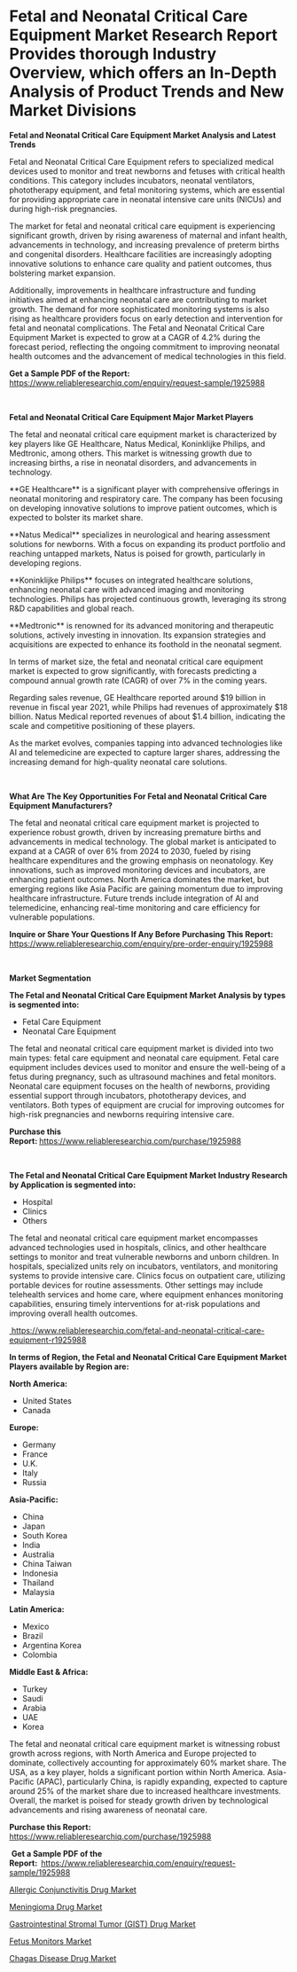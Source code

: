 <p><h1>Fetal and Neonatal Critical Care Equipment Market Research Report Provides thorough Industry Overview, which offers an In-Depth Analysis of Product Trends and New Market Divisions</h1></p><p><strong>Fetal and Neonatal Critical Care Equipment Market Analysis and Latest Trends</strong></p>
<p><p>Fetal and Neonatal Critical Care Equipment refers to specialized medical devices used to monitor and treat newborns and fetuses with critical health conditions. This category includes incubators, neonatal ventilators, phototherapy equipment, and fetal monitoring systems, which are essential for providing appropriate care in neonatal intensive care units (NICUs) and during high-risk pregnancies.</p><p>The market for fetal and neonatal critical care equipment is experiencing significant growth, driven by rising awareness of maternal and infant health, advancements in technology, and increasing prevalence of preterm births and congenital disorders. Healthcare facilities are increasingly adopting innovative solutions to enhance care quality and patient outcomes, thus bolstering market expansion.</p><p>Additionally, improvements in healthcare infrastructure and funding initiatives aimed at enhancing neonatal care are contributing to market growth. The demand for more sophisticated monitoring systems is also rising as healthcare providers focus on early detection and intervention for fetal and neonatal complications. The Fetal and Neonatal Critical Care Equipment Market is expected to grow at a CAGR of 4.2% during the forecast period, reflecting the ongoing commitment to improving neonatal health outcomes and the advancement of medical technologies in this field.</p></p>
<p><strong>Get a Sample PDF of the Report:&nbsp;</strong> <a href="https://www.reliableresearchiq.com/enquiry/request-sample/1925988?utm_campaign=1609&utm_medium=2&utm_source=Github&utm_content=ia&utm_term=25102024&utm_id=fetal-and-neonatal-critical-care-equipment">https://www.reliableresearchiq.com/enquiry/request-sample/1925988</a></p>
<p>&nbsp;</p>
<p><strong>Fetal and Neonatal Critical Care Equipment Major Market Players</strong></p>
<p><p>The fetal and neonatal critical care equipment market is characterized by key players like GE Healthcare, Natus Medical, Koninklijke Philips, and Medtronic, among others. This market is witnessing growth due to increasing births, a rise in neonatal disorders, and advancements in technology.</p><p>**GE Healthcare** is a significant player with comprehensive offerings in neonatal monitoring and respiratory care. The company has been focusing on developing innovative solutions to improve patient outcomes, which is expected to bolster its market share.</p><p>**Natus Medical** specializes in neurological and hearing assessment solutions for newborns. With a focus on expanding its product portfolio and reaching untapped markets, Natus is poised for growth, particularly in developing regions.</p><p>**Koninklijke Philips** focuses on integrated healthcare solutions, enhancing neonatal care with advanced imaging and monitoring technologies. Philips has projected continuous growth, leveraging its strong R&D capabilities and global reach.</p><p>**Medtronic** is renowned for its advanced monitoring and therapeutic solutions, actively investing in innovation. Its expansion strategies and acquisitions are expected to enhance its foothold in the neonatal segment.</p><p>In terms of market size, the fetal and neonatal critical care equipment market is expected to grow significantly, with forecasts predicting a compound annual growth rate (CAGR) of over 7% in the coming years.</p><p>Regarding sales revenue, GE Healthcare reported around $19 billion in revenue in fiscal year 2021, while Philips had revenues of approximately $18 billion. Natus Medical reported revenues of about $1.4 billion, indicating the scale and competitive positioning of these players.</p><p>As the market evolves, companies tapping into advanced technologies like AI and telemedicine are expected to capture larger shares, addressing the increasing demand for high-quality neonatal care solutions.</p></p>
<p>&nbsp;</p>
<p><strong>What Are The Key Opportunities For Fetal and Neonatal Critical Care Equipment Manufacturers?</strong></p>
<p><p>The fetal and neonatal critical care equipment market is projected to experience robust growth, driven by increasing premature births and advancements in medical technology. The global market is anticipated to expand at a CAGR of over 6% from 2024 to 2030, fueled by rising healthcare expenditures and the growing emphasis on neonatology. Key innovations, such as improved monitoring devices and incubators, are enhancing patient outcomes. North America dominates the market, but emerging regions like Asia Pacific are gaining momentum due to improving healthcare infrastructure. Future trends include integration of AI and telemedicine, enhancing real-time monitoring and care efficiency for vulnerable populations.</p></p>
<p><strong>Inquire or Share Your Questions If Any Before Purchasing This Report:</strong> <a href="https://www.reliableresearchiq.com/enquiry/pre-order-enquiry/1925988?utm_campaign=1609&utm_medium=2&utm_source=Github&utm_content=ia&utm_term=25102024&utm_id=fetal-and-neonatal-critical-care-equipment">https://www.reliableresearchiq.com/enquiry/pre-order-enquiry/1925988</a></p>
<p>&nbsp;</p>
<p><strong>Market Segmentation</strong></p>
<p><strong>The Fetal and Neonatal Critical Care Equipment Market Analysis by types is segmented into:</strong></p>
<p><ul><li>Fetal Care Equipment</li><li>Neonatal Care Equipment</li></ul></p>
<p><p>The fetal and neonatal critical care equipment market is divided into two main types: fetal care equipment and neonatal care equipment. Fetal care equipment includes devices used to monitor and ensure the well-being of a fetus during pregnancy, such as ultrasound machines and fetal monitors. Neonatal care equipment focuses on the health of newborns, providing essential support through incubators, phototherapy devices, and ventilators. Both types of equipment are crucial for improving outcomes for high-risk pregnancies and newborns requiring intensive care.</p></p>
<p><strong>Purchase this Report:&nbsp;</strong><a href="https://www.reliableresearchiq.com/purchase/1925988?utm_campaign=1609&utm_medium=2&utm_source=Github&utm_content=ia&utm_term=25102024&utm_id=fetal-and-neonatal-critical-care-equipment">https://www.reliableresearchiq.com/purchase/1925988</a></p>
<p>&nbsp;</p>
<p><strong>The Fetal and Neonatal Critical Care Equipment Market Industry Research by Application is segmented into:</strong></p>
<p><ul><li>Hospital</li><li>Clinics</li><li>Others</li></ul></p>
<p><p>The fetal and neonatal critical care equipment market encompasses advanced technologies used in hospitals, clinics, and other healthcare settings to monitor and treat vulnerable newborns and unborn children. In hospitals, specialized units rely on incubators, ventilators, and monitoring systems to provide intensive care. Clinics focus on outpatient care, utilizing portable devices for routine assessments. Other settings may include telehealth services and home care, where equipment enhances monitoring capabilities, ensuring timely interventions for at-risk populations and improving overall health outcomes.</p></p>
<p><a href="https://www.reliableresearchiq.com/fetal-and-neonatal-critical-care-equipment-r1925988?utm_campaign=1609&utm_medium=2&utm_source=Github&utm_content=ia&utm_term=25102024&utm_id=fetal-and-neonatal-critical-care-equipment">&nbsp;https://www.reliableresearchiq.com/fetal-and-neonatal-critical-care-equipment-r1925988</a></p>
<p><strong>In terms of Region, the Fetal and Neonatal Critical Care Equipment Market Players available by Region are:</strong></p>
<p>
    <p> <strong> North America: </strong>
        <ul>
            <li>United States</li>
            <li>Canada</li>
        </ul>
        </p> 
    <p> <strong> Europe: </strong>
        <ul>
            <li>Germany</li>
            <li>France</li>
            <li>U.K.</li>
            <li>Italy</li>
            <li>Russia</li>
        </ul>
        </p> 
    <p> <strong> Asia-Pacific: </strong>
        <ul>
            <li>China</li>
            <li>Japan</li>
            <li>South Korea</li>
            <li>India</li>
            <li>Australia</li>
            <li>China Taiwan</li>
            <li>Indonesia</li>
            <li>Thailand</li>
            <li>Malaysia</li>
        </ul>
        </p> 
    <p> <strong> Latin America: </strong>
        <ul>
            <li>Mexico</li>
            <li>Brazil</li>
            <li>Argentina Korea</li>
            <li>Colombia</li>
        </ul>
        </p> 
    <p> <strong> Middle East & Africa: </strong>
        <ul>
            <li>Turkey</li>
            <li>Saudi</li>
            <li>Arabia</li>
            <li>UAE</li>
            <li>Korea</li>
        </ul>
    </p>
    </p>
<p><p>The fetal and neonatal critical care equipment market is witnessing robust growth across regions, with North America and Europe projected to dominate, collectively accounting for approximately 60% market share. The USA, as a key player, holds a significant portion within North America. Asia-Pacific (APAC), particularly China, is rapidly expanding, expected to capture around 25% of the market share due to increased healthcare investments. Overall, the market is poised for steady growth driven by technological advancements and rising awareness of neonatal care.</p></p>
<p><strong>Purchase this Report: </strong><a href="https://www.reliableresearchiq.com/purchase/1925988?utm_campaign=1609&utm_medium=2&utm_source=Github&utm_content=ia&utm_term=25102024&utm_id=fetal-and-neonatal-critical-care-equipment">https://www.reliableresearchiq.com/purchase/1925988</a></p>
<p>&nbsp;<strong>Get a Sample PDF of the Report:&nbsp;&nbsp;</strong><a href="https://www.reliableresearchiq.com/enquiry/request-sample/1925988?utm_campaign=1609&utm_medium=2&utm_source=Github&utm_content=ia&utm_term=25102024&utm_id=fetal-and-neonatal-critical-care-equipment">https://www.reliableresearchiq.com/enquiry/request-sample/1925988</a></p>
<p><strong></strong></p>
<p><p><a href="https://www.linkedin.com/pulse/allergic-conjunctivitis-drug-market-size-growth-industry-analysis-5a2be?utm_campaign=1609&utm_medium=2&utm_source=Github&utm_content=ia&utm_term=25102024&utm_id=fetal-and-neonatal-critical-care-equipment">Allergic Conjunctivitis Drug Market</a></p><p><a href="https://www.linkedin.com/pulse/meningioma-drug-industry-sector-new-technologies-market-impact-q5x1e?utm_campaign=1609&utm_medium=2&utm_source=Github&utm_content=ia&utm_term=25102024&utm_id=fetal-and-neonatal-critical-care-equipment">Meningioma Drug Market</a></p><p><a href="https://www.linkedin.com/pulse/insights-gastrointestinal-stromal-tumor-gist-drug-market-players-46jle?utm_campaign=1609&utm_medium=2&utm_source=Github&utm_content=ia&utm_term=25102024&utm_id=fetal-and-neonatal-critical-care-equipment">Gastrointestinal Stromal Tumor (GIST) Drug Market</a></p><p><a href="https://github.com/petbigbeepjn/Market-Research-Report-List-1/blob/main/fetus-monitors-market.md?utm_campaign=1609&utm_medium=2&utm_source=Github&utm_content=ia&utm_term=25102024&utm_id=fetal-and-neonatal-critical-care-equipment">Fetus Monitors Market</a></p><p><a href="https://www.linkedin.com/pulse/future-innovation-global-chagas-disease-drug-market-growth-opportunities-pynbe?utm_campaign=1609&utm_medium=2&utm_source=Github&utm_content=ia&utm_term=25102024&utm_id=fetal-and-neonatal-critical-care-equipment">Chagas Disease Drug Market</a></p></p>